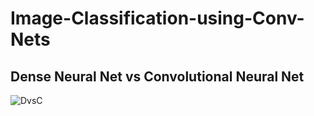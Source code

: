 # Image-Classification-using-Conv-Nets
## Dense Neural Net vs Convolutional Neural Net
![DvsC](Image-Classification-using-Convolutional-Neural-Networks/ImagesCNN/DNNvsCNN.png)

